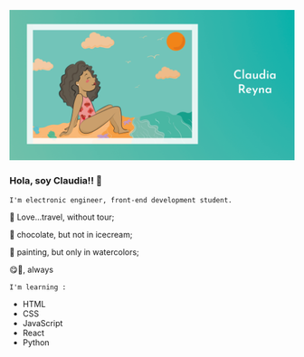   

<p align="center">
  <img src="Beach.png" width="1000"/>
</p>


### Hola, soy Claudia!! 👋 
```
I'm electronic engineer, front-end development student.
```


:rocket: Love...travel, without tour;  

:chocolate_bar: chocolate, but not in icecream;  

:art: painting, but only in watercolors;  

:yum:🥑, always 

```
I'm learning :
```

- HTML
- CSS
- JavaScript
- React
- Python
